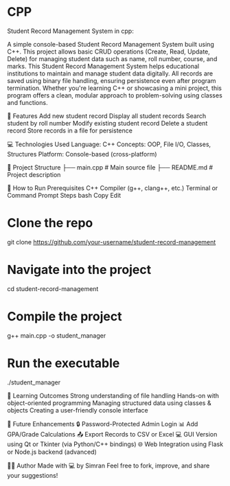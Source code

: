 # CPP
Student Record Management System in cpp:

A simple console-based Student Record Management System built using C++. This project allows basic CRUD operations (Create, Read, Update, Delete) for managing student data such as name, roll number, course, and marks. This Student Record Management System helps educational institutions to maintain and manage student data digitally. All records are saved using binary file handling, ensuring persistence even after program termination.
Whether you're learning C++ or showcasing a mini project, this program offers a clean, modular approach to problem-solving using classes and functions.

📌 Features
Add new student record
Display all student records
Search student by roll number
Modify existing student record
Delete a student record
Store records in a file for persistence

💻 Technologies Used
Language: C++
Concepts: OOP, File I/O, Classes, Structures
Platform: Console-based (cross-platform)

📂 Project Structure
├── main.cpp          # Main source file
├── README.md         # Project description

🚀 How to Run
Prerequisites
C++ Compiler (g++, clang++, etc.)
Terminal or Command Prompt
Steps
bash
Copy
Edit
# Clone the repo
git clone https://github.com/your-username/student-record-management

# Navigate into the project
cd student-record-management

# Compile the project
g++ main.cpp -o student_manager

# Run the executable
./student_manager

🌱 Learning Outcomes
Strong understanding of file handling
Hands-on with object-oriented programming
Managing structured data using classes & objects
Creating a user-friendly console interface

🚧 Future Enhancements
🔒 Password-Protected Admin Login
📊 Add GPA/Grade Calculations
📤 Export Records to CSV or Excel
💻 GUI Version using Qt or Tkinter (via Python/C++ bindings)
🌐 Web Integration using Flask or Node.js backend (advanced)

🙋‍♂️ Author
Made with 💻 by Simran 
Feel free to fork, improve, and share your suggestions!

